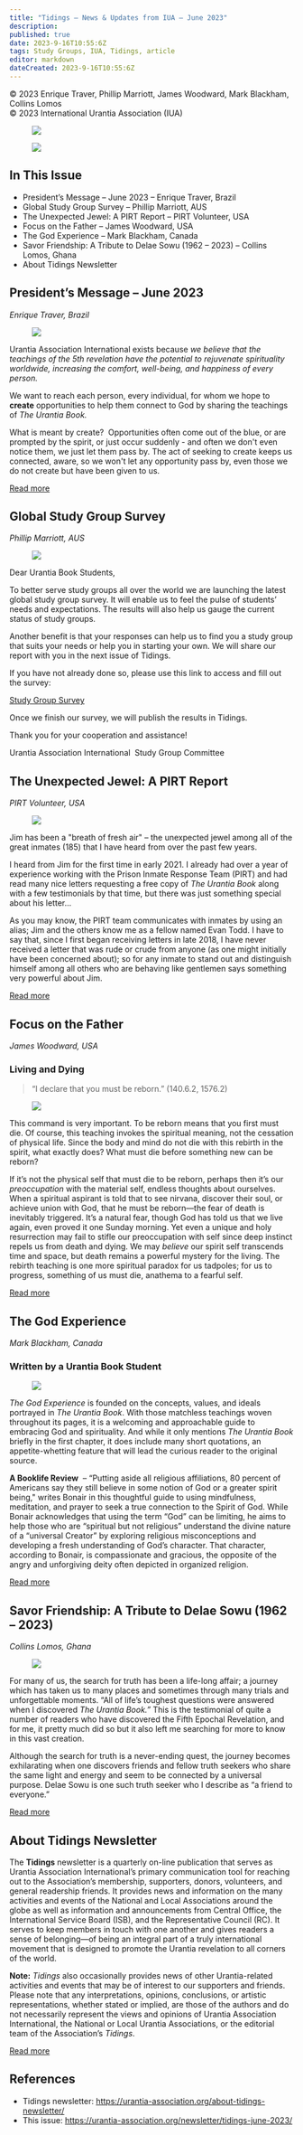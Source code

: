 ```yaml
---
title: "Tidings — News & Updates from IUA — June 2023"
description: 
published: true
date: 2023-9-16T10:55:6Z
tags: Study Groups, IUA, Tidings, article
editor: markdown
dateCreated: 2023-9-16T10:55:6Z
---
```


<p class="v-card v-sheet theme--light gray lighten-3 px-2">© 2023 Enrique Traver, Phillip Marriott, James Woodward, Mark Blackham, Collins Lomos<br>© 2023 International Urantia Association (IUA)</p>

<figure id="Figure_1" class="image urantiapedia">
<img src="../../../image/article/IUA_Tidings/Tidings-Header-EN-600x180-1.jpg">
</figure>

<figure id="Figure_1" class="image urantiapedia image-style-align-left">
<img src="../../../image/article/IUA_Tidings/2023_06/heart-7902540_1280.jpg">
</figure>

## In This Issue

- President’s Message – June 2023 – Enrique Traver, Brazil
- Global Study Group Survey – Phillip Marriott, AUS
- The Unexpected Jewel: A PIRT Report – PIRT Volunteer, USA
- Focus on the Father – James Woodward, USA
- The God Experience – Mark Blackham, Canada
- Savor Friendship: A Tribute to Delae Sowu (1962 – 2023) – Collins Lomos, Ghana
- About Tidings Newsletter

## President’s Message – June 2023

_Enrique Traver, Brazil_

<figure id="Figure_2" class="image urantiapedia image-style-align-left">
<img src="../../../image/article/IUA_Tidings/2023_06/image-1.jpeg">
</figure>

Urantia Association International exists because _we believe that the teachings of the 5th revelation have the potential to rejuvenate spirituality worldwide, increasing the comfort, well-being, and happiness of every person._

We want to reach each person, every individual, for whom we hope to **create** opportunities to help them connect to God by sharing the teachings of _The Urantia Book._

What is meant by create?  Opportunities often come out of the blue, or are prompted by the spirit, or just occur suddenly - and often we don't even notice them, we just let them pass by. The act of seeking to create keeps us connected, aware, so we won't let any opportunity pass by, even those we do not create but have been given to us.

[Read more](/en/article/Enrique_Traver/presidents_message_tidings_june_2023)
<br style="clear:both;"/>

## Global Study Group Survey

_Phillip Marriott, AUS_

<figure id="Figure_3" class="image urantiapedia image-style-align-left">
<img src="../../../image/article/IUA_Tidings/2023_06/image-1.jpg">
</figure>

Dear Urantia Book Students, 

To better serve study groups all over the world we are launching the latest global study group survey. It will enable us to feel the pulse of students’ needs and expectations. The results will also help us gauge the current status of study groups. 

Another benefit is that your responses can help us to find you a study group that suits your needs or help you in starting your own. We will share our report with you in the next issue of Tidings.  

If you have not already done so, please use this link to access and fill out the survey: 

[Study Group Survey](https://forms.gle/BskEZqTfispmDFEq9)

Once we finish our survey, we will publish the results in Tidings.

Thank you for your cooperation and assistance! 

Urantia Association International 
Study Group Committee 
<br style="clear:both;"/>


## The Unexpected Jewel: A PIRT Report

_PIRT Volunteer, USA_

<figure id="Figure_4" class="image urantiapedia">
<img src="../../../image/article/IUA_Tidings/2023_03/PIRT-LOGO-TIDINGS-HEADER.jpg">
</figure>

Jim has been a "breath of fresh air" – the unexpected jewel among all of the great inmates (185) that I have heard from over the past few years.

I heard from Jim for the first time in early 2021. I already had over a year of experience working with the Prison Inmate Response Team (PIRT) and had read many nice letters requesting a free copy of _The Urantia Book_ along with a few testimonials by that time, but there was just something special about his letter...

As you may know, the PIRT team communicates with inmates by using an alias; Jim and the others know me as a fellow named Evan Todd. I have to say that, since I first began receiving letters in late 2018, I have never received a letter that was rude or crude from anyone (as one might initially have been concerned about); so for any inmate to stand out and distinguish himself among all others who are behaving like gentlemen says something very powerful about Jim.

[Read more](/en/article/IUA_Tidings/IUA_2023_the_unexpected_jewel)

## Focus on the Father

_James Woodward, USA_

### Living and Dying

> “I declare that you must be reborn.” (140.6.2, 1576.2)

<figure id="Figure_5" class="image urantiapedia image-style-align-left">
<img src="../../../image/article/IUA_Tidings/2023_03/James-Woodward-headshot-150x150.jpeg">
</figure>

This command is very important. To be reborn means that you first must die. Of course, this teaching invokes the spiritual meaning, not the cessation of physical life. Since the body and mind do not die with this rebirth in the spirit, what exactly does? What must die before something new can be reborn?

If it’s not the physical self that must die to be reborn, perhaps then it’s our _preoccupation_ with the material self, endless thoughts about ourselves. When a spiritual aspirant is told that to see nirvana, discover their soul, or achieve union with God, that he must be reborn—the fear of death is inevitably triggered. It’s a natural fear, though God has told us that we live again, even proved it one Sunday morning. Yet even a unique and holy resurrection may fail to stifle our preoccupation with self since deep instinct repels us from death and dying. We may _believe_ our spirit self transcends time and space, but death remains a powerful mystery for the living. The rebirth teaching is one more spiritual paradox for us tadpoles; for us to progress, something of us must die, anathema to a fearful self.

[Read more](/en/article/James_Woodward/focus_on_the_father_4)
<br style="clear:both;"/>

## The God Experience

_Mark Blackham, Canada_

### Written by a Urantia Book Student

<figure id="Figure_6" class="image urantiapedia image-style-align-left">
<img src="../../../image/article/IUA_Tidings/2023_06/GodExperience-scaled.jpg">
</figure>

_The God Experience_ is founded on the concepts, values, and ideals portrayed in _The Urantia Book_. With those matchless teachings woven throughout its pages, it is a welcoming and approachable guide to embracing God and spirituality. And while it only mentions _The Urantia Book_ briefly in the first chapter, it does include many short quotations, an appetite-whetting feature that will lead the curious reader to the original source.

**A Booklife Review**  – “Putting aside all religious affiliations, 80 percent of Americans say they still believe in some notion of God or a greater spirit being," writes Bonair in this thoughtful guide to using mindfulness, meditation, and prayer to seek a true connection to the Spirit of God. While Bonair acknowledges that using the term “God” can be limiting, he aims to help those who are “spiritual but not religious” understand the divine nature of a “universal Creator” by exploring religious misconceptions and developing a fresh understanding of God’s character. That character, according to Bonair, is compassionate and gracious, the opposite of the angry and unforgiving deity often depicted in organized religion. 

[Read more](/en/article/Mark_Blackham/the_god_experience)
<br style="clear:both;"/>

## Savor Friendship: A Tribute to Delae Sowu (1962 – 2023)

_Collins Lomos, Ghana_

<figure id="Figure_7" class="image urantiapedia image-style-align-left">
<img src="../../../image/article/IUA_Tidings/2023_06/Delae-pic.jpg">
</figure>

For many of us, the search for truth has been a life-long affair; a journey which has taken us to many places and sometimes through many trials and unforgettable moments. “All of life’s toughest questions were answered when I discovered _The Urantia Book.”_ This is the testimonial of quite a number of readers who have discovered the Fifth Epochal Revelation, and for me, it pretty much did so but it also left me searching for more to know in this vast creation. 

Although the search for truth is a never-ending quest, the journey becomes exhilarating when one discovers friends and fellow truth seekers who share the same light and energy and seem to be connected by a universal purpose. Delae Sowu is one such truth seeker who I describe as “a friend to everyone.” 

[Read more](/en/article/Collins_Lomos/savor_friendship_a_tribute_to_delae_sowu)
<br style="clear:both;"/>

## About Tidings Newsletter

The __Tidings__ newsletter is a quarterly on-line publication that serves as Urantia Association International’s primary communication tool for reaching out to the Association’s membership, supporters, donors, volunteers, and general readership friends. It provides news and information on the many activities and events of the National and Local Associations around the globe as well as information and announcements from Central Office, the International Service Board (ISB), and the Representative Council (RC). It serves to keep members in touch with one another and gives readers a sense of belonging—of being an integral part of a truly international movement that is designed to promote the Urantia revelation to all corners of the world.

**Note:** _Tidings_ also occasionally provides news of other Urantia-related activities and events that may be of interest to our supporters and friends. Please note that any interpretations, opinions, conclusions, or artistic representations, whether stated or implied, are those of the authors and do not necessarily represent the views and opinions of Urantia Association International, the National or Local Urantia Associations, or the editorial team of the Association’s _Tidings_.

[Read more](https://urantia-association.org/about-tidings-newsletter/#more-36620)

## References

- Tidings newsletter: https://urantia-association.org/about-tidings-newsletter/
- This issue: https://urantia-association.org/newsletter/tidings-june-2023/
